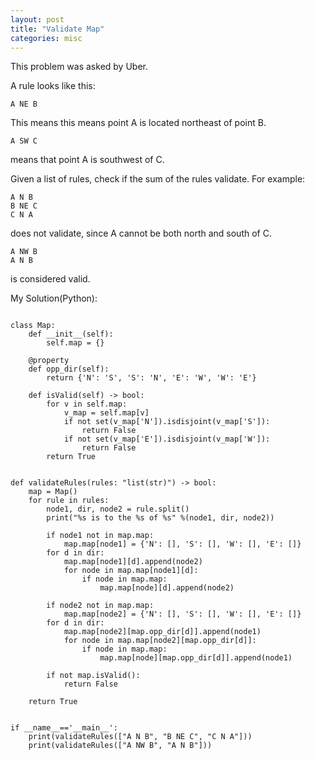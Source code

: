 ```yaml
---
layout: post
title: "Validate Map"
categories: misc
---
```



This problem was asked by Uber.

A rule looks like this:
```
A NE B
```
This means this means point A is located northeast of point B.
```
A SW C
```
means that point A is southwest of C.

Given a list of rules, check if the sum of the rules validate. For example:
```
A N B
B NE C
C N A
```
does not validate, since A cannot be both north and south of C.

```
A NW B
A N B
```
is considered valid.


My Solution(Python):
```

class Map:
    def __init__(self):
        self.map = {}

    @property
    def opp_dir(self):
        return {'N': 'S', 'S': 'N', 'E': 'W', 'W': 'E'}

    def isValid(self) -> bool:
        for v in self.map:
            v_map = self.map[v]
            if not set(v_map['N']).isdisjoint(v_map['S']):
                return False
            if not set(v_map['E']).isdisjoint(v_map['W']):
                return False
        return True


def validateRules(rules: "list(str)") -> bool:
    map = Map()
    for rule in rules:
        node1, dir, node2 = rule.split()
        print("%s is to the %s of %s" %(node1, dir, node2))

        if node1 not in map.map:
            map.map[node1] = {'N': [], 'S': [], 'W': [], 'E': []}
        for d in dir:
            map.map[node1][d].append(node2)
            for node in map.map[node1][d]:
                if node in map.map:
                    map.map[node][d].append(node2)

        if node2 not in map.map:
            map.map[node2] = {'N': [], 'S': [], 'W': [], 'E': []}
        for d in dir:
            map.map[node2][map.opp_dir[d]].append(node1)
            for node in map.map[node2][map.opp_dir[d]]:
                if node in map.map:
                    map.map[node][map.opp_dir[d]].append(node1)

        if not map.isValid():
            return False

    return True


if __name__=='__main__':
    print(validateRules(["A N B", "B NE C", "C N A"]))
    print(validateRules(["A NW B", "A N B"]))
```
